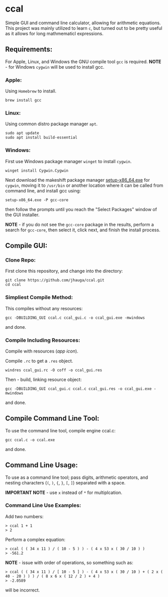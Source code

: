 # ccal

Simple GUI and command line calculator, allowing for arithmetic equations.
This project was mainly utilized to learn `c`, but turned out to be pretty 
useful as it allows for long mathmematicl expressions.

## Requirements:

For Apple, Linux, and Windows the GNU compile tool `gcc` is required.
**NOTE** - for Windows `cygwin` will be used to install gcc.

### Apple:

Using `Homebrew` to install.

```
brew install gcc
```

### Linux:

Using common distro package manager `apt`.

```
sudo apt update 
sudo apt install build-essential
```

### Windows:

First use Windows package manager `winget` to install `cygwin`.

```
winget install Cygwin.Cygwin
```

Next download the makeshift package manager [setup-x86_64.exe](https://cygwin.com/install.html) for 
`cygwin`, moving it to `/usr/bin` or another location where it can be called from command line, 
and install gcc using:

```
setup-x86_64.exe -P gcc-core
```

then follow the prompts until you reach the "Select Packages" window of the GUI installer. 

**NOTE** - if you do not see the `gcc-core` package in the results, perform a search for `gcc-core`,
then select it, click next, and finish the install process.


## Compile GUI:

### Clone Repo:

First clone this repository, and change into the directory:

```
git clone https://github.com/jhauga/ccal.git
cd ccal
```

### Simpliest Compile Method:

This compiles without any resources:

```
gcc -DBUILDING_GUI ccal.c ccal_gui.c -o ccal_gui.exe -mwindows
```

and done.

### Compile Including Resources:

Compile with resources (*app icon*).

Compile `.rc` to get a `.res` object.

```
windres ccal_gui.rc -O coff -o ccal_gui.res
```

Then - build, linking resource object:

```
gcc -DBUILDING_GUI ccal_gui.c ccal.c ccal_gui.res -o ccal_gui.exe -mwindows
```

and done.

## Compile Command Line Tool:

To use the command line tool, compile engine ccal.c:

```
gcc ccal.c -o ccal.exe
```

and done.

## Command Line Usage:

To use as a command line tool; pass digits, arithmetic operators, and nesting characters 
(`(`, `)`, `{`, `}`, `[`, `]`) separated with a space.

**IMPORTANT NOTE** - use `x` instead of `*` for multiplcation.

### Command Line Use Examples:

Add two numbers:

    > ccal 1 + 1
    > 2

Perform a complex equation:

    > ccal ( ( 34 x 11 ) / ( 10 - 5 ) ) - ( 4 x 53 x ( 30 / 10 ) )
    > -561.2

**NOTE** - issue with order of operations, so something such as:

    > ccal ( ( 34 x 11 ) / [ 10 - 5 ] ) - ( 4 x 53 x ( 30 / 10 ) + ( 2 x ( 40 - 20 ) ) ) / ( 8 x 6 x ( 12 / 2 ) + 4 )
    > -2.0589

will be incorrect.